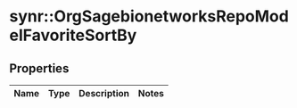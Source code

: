 # synr::OrgSagebionetworksRepoModelFavoriteSortBy


## Properties
Name | Type | Description | Notes
------------ | ------------- | ------------- | -------------


